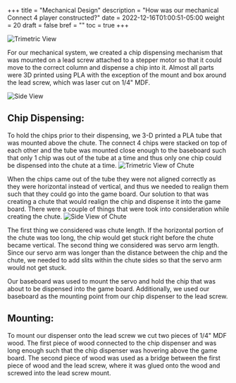 +++
title = "Mechanical Design"
description = "How was our mechanical Connect 4 player constructed?"
date = 2022-12-16T01:00:51-05:00
weight = 20
draft = false
bref = ""
toc = true
+++

![Trimetric View](/images/trimetricView.png)

For our mechanical system, we created a chip dispensing mechanism that was mounted on a lead screw attached to a stepper motor so that it could move to the correct column and dispense a chip into it. Almost all parts were 3D printed using PLA with the exception of the mount and box around the lead screw, which was laser cut on 1/4" MDF.

![Side View](/images/sideView.png)

## Chip Dispensing:
To hold the chips prior to their dispensing, we 3-D printed a PLA tube that was mounted above the chute. The connect 4 chips were stacked on top of each other and the tube was mounted close enough to the baseboard such that only 1 chip was out of the tube at a time and thus only one chip could be dispensed into the chute at a time. 
![Trimetric View of Chute](/images/chuteTrimetric.png)

When the chips came out of the tube they were not aligned correctly as they were horizontal instead of vertical, and thus we needed to realign them such that they could go into the game board. Our solution to that was creating a chute that would realign the chip and dispense it into the game board. There were a couple of things that were took into consideration while creating the chute. 
![Side View of Chute](/images/chuteSlide.png)

The first thing we considered was chute length. If the horizontal portion of the chute was too long, the chip would get stuck right before the chute became vertical. The second thing we considered was servo arm length. Since our servo arm was longer than the distance between the chip and the chute, we needed to add slits within the chute sides so that the servo arm would not get stuck. 

Our baseboard was used to mount the servo and hold the chip that was about to be dispensed into the game board. Additionally, we used our baseboard as the mounting point from our chip dispenser to the lead screw.

## Mounting: 
To mount our dispenser onto the lead screw we cut two pieces of 1/4" MDF wood. The first piece of wood connected to the chip dispenser and was long enough such that the chip dispenser was hovering above the game board. The second piece of wood was used as a bridge between the first piece of wood and the lead screw, where it was glued onto the wood and screwed into the lead screw mount. 
